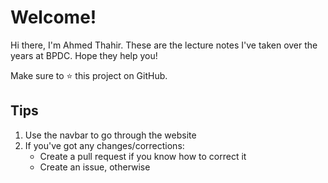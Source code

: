 # Welcome!

Hi there, I'm Ahmed Thahir. These are the lecture notes I've taken over the years at BPDC. Hope they help you!

Make sure to ⭐ this project on GitHub.

## Tips

1. Use the navbar to go through the website
2. If you've got any changes/corrections:
    - Create a pull request if you know how to correct it
    - Create an issue, otherwise
